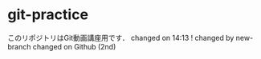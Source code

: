 # git-practice
このリポジトリはGit動画講座用です．
changed on 14:13 !
changed by new-branch
changed on Github (2nd)

